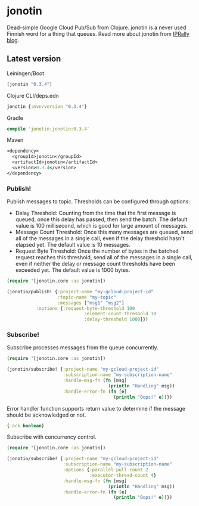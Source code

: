 # jonotin

Dead-simple Google Cloud Pub/Sub from Clojure. jonotin is a never used Finnish word for a thing that queues. Read more about jonotin from [IPRally blog](https://www.iprally.com/news/google-cloud-pubsub-with-clojure).

## Latest version

Leiningen/Boot
```clj
[jonotin "0.3.4"]
```

Clojure CLI/deps.edn
```clj
jonotin {:mvn/version "0.3.4"}
```

Gradle
```clj
compile 'jonotin:jonotin:0.3.4'
```

Maven
```clj
<dependency>
  <groupId>jonotin</groupId>
  <artifactId>jonotin</artifactId>
  <version>0.3.4</version>
</dependency>
```

### Publish!

Publish messages to topic. Thresholds can be configured through options:
- Delay Threshold: Counting from the time that the first message is queued, once this delay has passed, then send the batch. The default value is 100 millisecond, which is good for large amount of messages.
- Message Count Threshold: Once this many messages are queued, send all of the messages in a single call, even if the delay threshold hasn't elapsed yet. The default value is 10 messages.
- Request Byte Threshold: Once the number of bytes in the batched request reaches this threshold, send all of the messages in a single call, even if neither the delay or message count thresholds have been exceeded yet. The default value is 1000 bytes.

```clj
(require '[jonotin.core :as jonotin])

(jonotin/publish! {:project-name "my-gcloud-project-id"
                   :topic-name "my-topic"
                   :messages ["msg1" "msg2"]
		   :options {:request-byte-threshold 100
                             :element-count-threshold 10
                             :delay-threshold 1000}})
```

### Subscribe!

Subscribe processes messages from the queue concurrently.
```clj
(require '[jonotin.core :as jonotin])

(jonotin/subscribe! {:project-name "my-gcloud-project-id"
                     :subscription-name "my-subscription-name"
                     :handle-msg-fn (fn [msg]
                                      (println "Handling" msg))
                     :handle-error-fn (fn [e]
                                        (println "Oops!" e))})
  ```

Error handler function supports return value to determine if the message should be acknowledged or not.
```clj
{:ack boolean}
```

Subscribe with concurrency control.
```clj
(require '[jonotin.core :as jonotin])

(jonotin/subscribe! {:project-name "my-gcloud-project-id"
                     :subscription-name "my-subscription-name"
                     :options {:parallel-pull-count 2
                               :executor-thread-count 4}
                     :handle-msg-fn (fn [msg]
                                      (println "Handling" msg))
                     :handle-error-fn (fn [e]
                                        (println "Oops!" e))})
  ```
